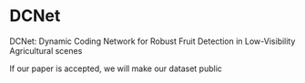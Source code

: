 # DCNet
DCNet: Dynamic Coding Network for Robust Fruit Detection in Low-Visibility Agricultural scenes


 If our paper is accepted, we will make our dataset public
